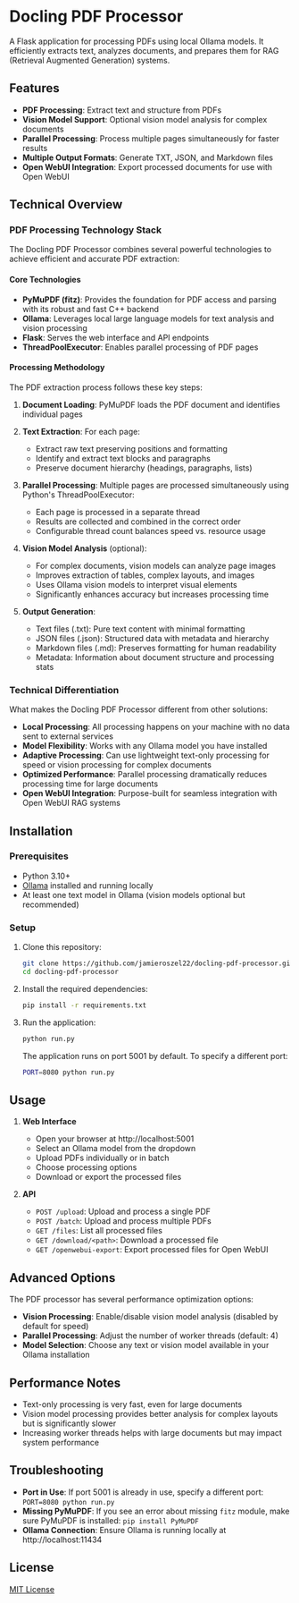 # Docling PDF Processor

A Flask application for processing PDFs using local Ollama models. It efficiently extracts text, analyzes documents, and prepares them for RAG (Retrieval Augmented Generation) systems.

## Features

- **PDF Processing**: Extract text and structure from PDFs
- **Vision Model Support**: Optional vision model analysis for complex documents
- **Parallel Processing**: Process multiple pages simultaneously for faster results
- **Multiple Output Formats**: Generate TXT, JSON, and Markdown files
- **Open WebUI Integration**: Export processed documents for use with Open WebUI

## Technical Overview

### PDF Processing Technology Stack

The Docling PDF Processor combines several powerful technologies to achieve efficient and accurate PDF extraction:

#### Core Technologies

- **PyMuPDF (fitz)**: Provides the foundation for PDF access and parsing with its robust and fast C++ backend
- **Ollama**: Leverages local large language models for text analysis and vision processing
- **Flask**: Serves the web interface and API endpoints
- **ThreadPoolExecutor**: Enables parallel processing of PDF pages

#### Processing Methodology

The PDF extraction process follows these key steps:

1. **Document Loading**: PyMuPDF loads the PDF document and identifies individual pages
2. **Text Extraction**: For each page:
   - Extract raw text preserving positions and formatting
   - Identify and extract text blocks and paragraphs
   - Preserve document hierarchy (headings, paragraphs, lists)

3. **Parallel Processing**: Multiple pages are processed simultaneously using Python's ThreadPoolExecutor:
   - Each page is processed in a separate thread
   - Results are collected and combined in the correct order
   - Configurable thread count balances speed vs. resource usage

4. **Vision Model Analysis** (optional):
   - For complex documents, vision models can analyze page images
   - Improves extraction of tables, complex layouts, and images
   - Uses Ollama vision models to interpret visual elements
   - Significantly enhances accuracy but increases processing time

5. **Output Generation**:
   - Text files (.txt): Pure text content with minimal formatting
   - JSON files (.json): Structured data with metadata and hierarchy
   - Markdown files (.md): Preserves formatting for human readability
   - Metadata: Information about document structure and processing stats

### Technical Differentiation

What makes the Docling PDF Processor different from other solutions:

- **Local Processing**: All processing happens on your machine with no data sent to external services
- **Model Flexibility**: Works with any Ollama model you have installed
- **Adaptive Processing**: Can use lightweight text-only processing for speed or vision processing for complex documents
- **Optimized Performance**: Parallel processing dramatically reduces processing time for large documents
- **Open WebUI Integration**: Purpose-built for seamless integration with Open WebUI RAG systems

## Installation

### Prerequisites

- Python 3.10+
- [Ollama](https://ollama.ai/) installed and running locally
- At least one text model in Ollama (vision models optional but recommended)

### Setup

1. Clone this repository:
   ```bash
   git clone https://github.com/jamieroszel22/docling-pdf-processor.git
   cd docling-pdf-processor
   ```

2. Install the required dependencies:
   ```bash
   pip install -r requirements.txt
   ```

3. Run the application:
   ```bash
   python run.py
   ```

   The application runs on port 5001 by default. To specify a different port:
   ```bash
   PORT=8080 python run.py
   ```

## Usage

1. **Web Interface**
   - Open your browser at http://localhost:5001
   - Select an Ollama model from the dropdown
   - Upload PDFs individually or in batch
   - Choose processing options
   - Download or export the processed files

2. **API**
   - `POST /upload`: Upload and process a single PDF
   - `POST /batch`: Upload and process multiple PDFs
   - `GET /files`: List all processed files
   - `GET /download/<path>`: Download a processed file
   - `GET /openwebui-export`: Export processed files for Open WebUI

## Advanced Options

The PDF processor has several performance optimization options:

- **Vision Processing**: Enable/disable vision model analysis (disabled by default for speed)
- **Parallel Processing**: Adjust the number of worker threads (default: 4)
- **Model Selection**: Choose any text or vision model available in your Ollama installation

## Performance Notes

- Text-only processing is very fast, even for large documents
- Vision model processing provides better analysis for complex layouts but is significantly slower
- Increasing worker threads helps with large documents but may impact system performance

## Troubleshooting

- **Port in Use**: If port 5001 is already in use, specify a different port: `PORT=8080 python run.py`
- **Missing PyMuPDF**: If you see an error about missing `fitz` module, make sure PyMuPDF is installed: `pip install PyMuPDF`
- **Ollama Connection**: Ensure Ollama is running locally at http://localhost:11434

## License

[MIT License](LICENSE)
